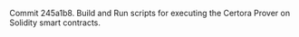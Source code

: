 Commit 245a1b8.                    Build and Run scripts for executing the Certora Prover on Solidity smart contracts.